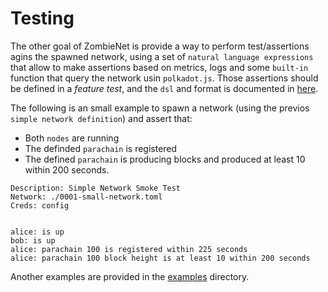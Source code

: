 # Testing

The other goal of ZombieNet is provide a way to perform test/assertions agins the spawned network, using a set of `natural language expressions` that allow to make assertions based on metrics, logs and some `built-in` function that query the network usin `polkadot.js`.
Those assertions should be defined in a *feature test*, and the `dsl` and format is documented in [here](./test-dsl-definition-spec.md).

The following is an small example to spawn a network (using the previos `simple network definition`) and assert that:
  - Both `nodes` are running
  - The definded `parachain` is registered
  - The defined `parachain` is producing blocks and produced at least 10 within 200 seconds.

```feature
Description: Simple Network Smoke Test
Network: ./0001-small-network.toml
Creds: config


alice: is up
bob: is up
alice: parachain 100 is registered within 225 seconds
alice: parachain 100 block height is at least 10 within 200 seconds
```

Another examples are provided in the [examples](https://github.com/paritytech/zombienet/tree/main/examples) directory.
